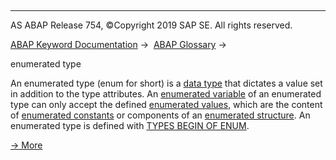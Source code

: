   

* * *

AS ABAP Release 754, ©Copyright 2019 SAP SE. All rights reserved.

[ABAP Keyword Documentation](javascript:call_link\('abenabap.htm'\)) →  [ABAP Glossary](javascript:call_link\('abenabap_glossary.htm'\)) → 

enumerated type

An enumerated type (enum for short) is a [data type](javascript:call_link\('abendata_type_glosry.htm'\) "Glossary Entry") that dictates a value set in addition to the type attributes. An [enumerated variable](javascript:call_link\('abenenumerated_variable_glosry.htm'\) "Glossary Entry") of an enumerated type can only accept the defined [enumerated values](javascript:call_link\('abenenumerated_value_glosry.htm'\) "Glossary Entry"), which are the content of [enumerated constants](javascript:call_link\('abenenumerated_constant_glosry.htm'\) "Glossary Entry") or components of an [enumerated structure](javascript:call_link\('abenenumerated_structure_glosry.htm'\) "Glossary Entry"). An enumerated type is defined with [TYPES BEGIN OF ENUM](javascript:call_link\('abaptypes_enum.htm'\)).

[→ More](javascript:call_link\('abenenumerated_types_usage.htm'\))